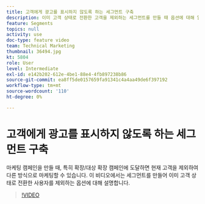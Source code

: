 ```yaml
---
title: 고객에게 광고를 표시하지 않도록 하는 세그먼트 구축
description: 이미 고객 상태로 전환한 고객을 제외하는 세그먼트를 만들 때 옵션에 대해 알아봅니다. 마케팅 캠페인을 만들 때, 특히 확장 및 대상 확장 캠페인에 도달하는 경우 현재 고객을 제외하여 다른 방식으로 마케팅할 수 있습니다.
feature: Segments
topics: null
activity: use
doc-type: feature video
team: Technical Marketing
thumbnail: 36494.jpg
kt: 5804
role: User
level: Intermediate
exl-id: e142b202-612e-4be1-88e4-4fb897238b86
source-git-commit: ea8ff5de0157659fa91341c4a4aa49de6f397192
workflow-type: tm+mt
source-wordcount: '110'
ht-degree: 0%

---
```


# 고객에게 광고를 표시하지 않도록 하는 세그먼트 구축

마케팅 캠페인을 만들 때, 특히 확장/대상 확장 캠페인에 도달하면 현재 고객을 제외하여 다른 방식으로 마케팅할 수 있습니다. 이 비디오에서는 세그먼트를 만들어 이미 고객 상태로 전환한 사용자를 제외하는 옵션에 대해 설명합니다.

>[!VIDEO](https://video.tv.adobe.com/v/36494/?quality=12&learn=on)
